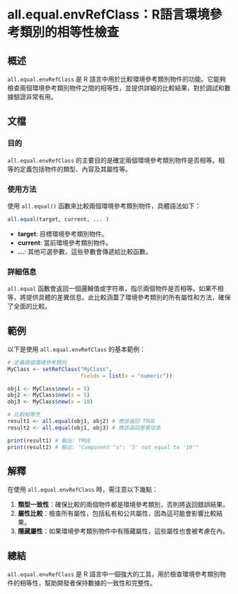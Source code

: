 <!--
Meta Description: # all.equal.envRefClass：R語言環境參考類別的相等性檢查 ## 概述 `all.equal.envRefClass` 是 R 語言中用於比較環境參考類別物件的功能。它能夠檢查兩個環境參考類別物件之間的相等性，並提供詳細的比較結果，對於調試和數據驗證非常有用。 ## 文檔 ###...
Meta Keywords: equal, all, envrefclass, myclass, obj1
-->

# all.equal.envRefClass：R語言環境參考類別的相等性檢查

## 概述
`all.equal.envRefClass` 是 R 語言中用於比較環境參考類別物件的功能。它能夠檢查兩個環境參考類別物件之間的相等性，並提供詳細的比較結果，對於調試和數據驗證非常有用。

## 文檔
### 目的
`all.equal.envRefClass` 的主要目的是確定兩個環境參考類別物件是否相等。相等的定義包括物件的類型、內容及其屬性等。

### 使用方法
使用 `all.equal()` 函數來比較兩個環境參考類別物件，具體語法如下：

```R
all.equal(target, current, ... )
```

- **target**: 目標環境參考類別物件。
- **current**: 當前環境參考類別物件。
- **...**: 其他可選參數，這些參數會傳遞給比較函數。

### 詳細信息
`all.equal` 函數會返回一個邏輯值或字符串，指示兩個物件是否相等。如果不相等，將提供具體的差異信息。此比較涵蓋了環境參考類別的所有屬性和方法，確保了全面的比較。

## 範例
以下是使用 `all.equal.envRefClass` 的基本範例：

```R
# 定義兩個環境參考類別
MyClass <- setRefClass("MyClass", 
                       fields = list(x = "numeric"))

obj1 <- MyClass$new(x = 5)
obj2 <- MyClass$new(x = 5)
obj3 <- MyClass$new(x = 10)

# 比較相等性
result1 <- all.equal(obj1, obj2) # 應該返回 TRUE
result2 <- all.equal(obj1, obj3) # 應該返回差異信息

print(result1) # 輸出: TRUE
print(result2) # 輸出: "Component "x": '5' not equal to '10'"
```

## 解釋
在使用 `all.equal.envRefClass` 時，需注意以下幾點：

1. **類型一致性**：確保比較的兩個物件都是環境參考類別，否則將返回錯誤結果。
2. **屬性比較**：檢查所有屬性，包括私有和公共屬性，因為這可能會影響比較結果。
3. **隱藏屬性**：如果環境參考類別物件中有隱藏屬性，這些屬性也會被考慮在內。

## 總結
`all.equal.envRefClass` 是 R 語言中一個強大的工具，用於檢查環境參考類別物件的相等性，幫助開發者保持數據的一致性和完整性。
